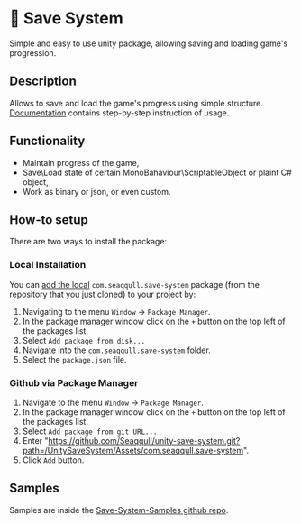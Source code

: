 # :floppy_disk: Save System
Simple and easy to use unity package, allowing saving and loading game's progression.

## Description
Allows to save and load the game's progress using simple structure.
[Documentation] contains step-by-step instruction of usage.

## Functionality
- Maintain progress of the game,
- Save\Load state of certain MonoBahaviour\ScriptableObject or plaint C# object,
- Work as binary or json, or even custom.

## How-to setup
There are two ways to install the package:

### Local Installation
You can [add the local](https://docs.unity3d.com/Manual/upm-ui-local.html)
`com.seaqqull.save-system` package (from the repository that you just cloned) to your
project by:

1. Navigating to the menu `Window` -> `Package Manager`.
2. In the package manager window click on the `+` button on the top left of the packages list.
3. Select `Add package from disk...`
4. Navigate into the `com.seaqqull.save-system` folder.
5. Select the `package.json` file.

### Github via Package Manager

1. Navigate to the menu `Window` -> `Package Manager`.
2. In the package manager window click on the `+` button on the top left of the packages list.
3. Select `Add package from git URL...`
4. Enter "https://github.com/Seaqqull/unity-save-system.git?path=/UnitySaveSystem/Assets/com.seaqqull.save-system".
5. Click `Add` button.

## Samples
Samples are inside the [Save-System-Samples github repo].

[Save-System-Samples github repo]: https://github.com/Seaqqull/unity-save-system-samples
[Documentation]: https://github.com/Seaqqull/unity-save-system?path=/UnitySaveSystem/Assets/com.seaqqull.save-system/Documentation/com.seaqqull.save-system.md